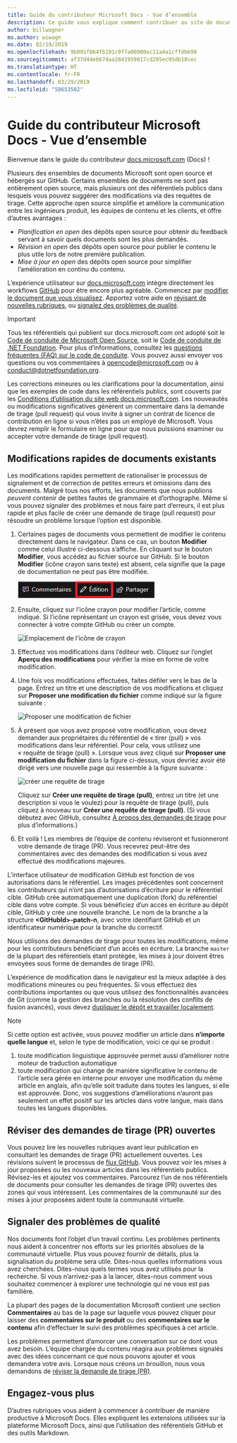 ```yaml
---
title: Guide du contributeur Microsoft Docs - Vue d’ensemble
description: Ce guide vous explique comment contribuer au site de documentation Microsoft docs.microsoft.com.
author: billwagner
ms.author: wiwagn
ms.date: 02/19/2019
ms.openlocfilehash: 9b091f864f5191c9f7a00900ec11a4a1cffdb698
ms.sourcegitcommit: af37d44eb67daa2841959817cd205ec95db18cec
ms.translationtype: HT
ms.contentlocale: fr-FR
ms.lasthandoff: 03/29/2019
ms.locfileid: "58653502"
---
```

# <a name="microsoft-docs-contributor-guide-overview"></a>Guide du contributeur Microsoft Docs - Vue d’ensemble

Bienvenue dans le guide du contributeur [docs.microsoft.com](https://docs.microsoft.com) (Docs) !

Plusieurs des ensembles de documents Microsoft sont open source et hébergés sur GitHub. Certains ensembles de documents ne sont pas entièrement open source, mais plusieurs ont des référentiels publics dans lesquels vous pouvez suggérer des modifications via des requêtes de tirage. Cette approche open source simplifie et améliore la communication entre les ingénieurs produit, les équipes de contenu et les clients, et offre d’autres avantages :

- _Planification en open_ des dépôts open source pour obtenir du feedback servant à savoir quels documents sont les plus demandés.
- _Révision en open_ des dépôts open source pour publier le contenu le plus utile lors de notre première publication.
- _Mise à jour en open_ des dépôts open source pour simplifier l’amélioration en continu du contenu.

L’expérience utilisateur sur [docs.microsoft.com](https://docs.microsoft.com) intègre directement les workflows [GitHub](https://github.com) pour être encore plus agréable. Commencez par [modifier le document que vous visualisez](#quick-edits-to-existing-documents). Apportez votre aide en [révisant de nouvelles rubriques](#review-open-prs), ou [signalez des problèmes de qualité](#create-quality-issues).

> [!IMPORTANT]
> Tous les référentiels qui publient sur docs.microsoft.com ont adopté soit le [Code de conduite de Microsoft Open Source](https://opensource.microsoft.com/codeofconduct/), soit le [Code de conduite de .NET Foundation](https://dotnetfoundation.org/code-of-conduct). Pour plus d’informations, consultez les [questions fréquentes (FAQ) sur le code de conduite](https://opensource.microsoft.com/codeofconduct/faq/). Vous pouvez aussi envoyer vos questions ou vos commentaires à [opencode@microsoft.com](mailto:opencode@microsoft.com) ou à [conduct@dotnetfoundation.org](mailto:conduct@dotnetfoundation.org).<br>
>
> Les corrections mineures ou les clarifications pour la documentation, ainsi que les exemples de code dans les référentiels publics, sont couverts par les [Conditions d’utilisation du site web docs.microsoft.com](https://docs.microsoft.com/legal/termsofuse). Les nouveautés ou modifications significatives génèrent un commentaire dans la demande de tirage (pull request) qui vous invite à signer un contrat de licence de contribution en ligne si vous n’êtes pas un employé de Microsoft. Vous devrez remplir le formulaire en ligne pour que nous puissions examiner ou accepter votre demande de tirage (pull request).

## <a name="quick-edits-to-existing-documents"></a>Modifications rapides de documents existants

Les modifications rapides permettent de rationaliser le processus de signalement et de correction de petites erreurs et omissions dans des documents. Malgré tous nos efforts, les documents que nous publions _peuvent_ contenir de petites fautes de grammaire et d’orthographe. Même si vous pouvez signaler des problèmes et nous faire part d’erreurs, il est plus rapide et plus facile de créer une demande de tirage (pull request) pour résoudre un problème lorsque l’option est disponible.

1. Certaines pages de documents vous permettent de modifier le contenu directement dans le navigateur. Dans ce cas, un bouton **Modifier** comme celui illustré ci-dessous s’affiche. En cliquant sur le bouton **Modifier**, vous accédez au fichier source sur GitHub. Si le bouton **Modifier** (icône crayon sans texte) est absent, cela signifie que la page de documentation ne peut pas être modifiée.

   ![Emplacement du lien de modification](./media/index/edit-article.png)

2. Ensuite, cliquez sur l’icône crayon pour modifier l’article, comme indiqué. Si l’icône représentant un crayon est grisée, vous devez vous connecter à votre compte GitHub ou créer un compte. 

   ![Emplacement de l’icône de crayon](./media/index/edit-icon.png)


3. Effectuez vos modifications dans l’éditeur web. Cliquez sur l’onglet **Aperçu des modifications** pour vérifier la mise en forme de votre modification.

4. Une fois vos modifications effectuées, faites défiler vers le bas de la page. Entrez un titre et une description de vos modifications et cliquez sur **Proposer une modification du fichier** comme indiqué sur la figure suivante :

   ![Proposer une modification de fichier](./media/index/submit-pull-request.png)

5. À présent que vous avez proposé votre modification, vous devez demander aux propriétaires du référentiel de « tirer (pull) » vos modifications dans leur référentiel. Pour cela, vous utilisez une « requête de tirage (pull) ». Lorsque vous avez cliqué sur **Proposer une modification du fichier** dans la figure ci-dessus, vous devriez avoir été dirigé vers une nouvelle page qui ressemble à la figure suivante :

   ![créer une requête de tirage](media/index/create-pull-request.png)

   Cliquez sur **Créer une requête de tirage (pull)**, entrez un titre (et une description si vous le voulez) pour la requête de tirage (pull), puis cliquez à nouveau sur **Créer une requête de tirage (pull)**. (Si vous débutez avec GitHub, consultez [À propos des demandes de tirage](https://help.github.com/en/articles/about-pull-requests) pour plus d’informations.)

6. Et voilà ! Les membres de l’équipe de contenu réviseront et fusionneront votre demande de tirage (PR). Vous recevrez peut-être des commentaires avec des demandes des modification si vous avez effectué des modifications majeures.

L’interface utilisateur de modification GitHub est fonction de vos autorisations dans le référentiel. Les images précédentes sont concernent les contributeurs qui n’ont pas d’autorisations d’écriture pour le référentiel cible. GitHub crée automatiquement une duplication (fork) du référentiel cible dans votre compte. Si vous bénéficiez d’un accès en écriture au dépôt cible, GitHub y crée une nouvelle branche. Le nom de la branche a la structure **\<GitHubId\>-patch-n**, avec votre identifiant GitHub et un identificateur numérique pour la branche du correctif.

Nous utilisons des demandes de tirage pour toutes les modifications, même pour les contributeurs bénéficiant d’un accès en écriture. La branche `master` de la plupart des référentiels étant protégée, les mises à jour doivent êtres envoyées sous forme de demandes de tirage (PR).

L’expérience de modification dans le navigateur est la mieux adaptée à des modifications mineures ou peu fréquentes. Si vous effectuez des contributions importantes ou que vous utilisez des fonctionnalités avancées de Git (comme la gestion des branches ou la résolution des conflits de fusion avancés), vous devez [dupliquer le dépôt et travailler localement](how-to-write-workflows-major.md).

> [!NOTE]
> Si cette option est activée, vous pouvez modifier un article dans **n’importe quelle langue** et, selon le type de modification, voici ce qui se produit :
> 1. toute modification linguistique approuvée permet aussi d’améliorer notre moteur de traduction automatique
> 2. toute modification qui change de manière significative le contenu de l’article sera gérée en interne pour envoyer une modification du même article en anglais, afin qu’elle soit traduite dans toutes les langues, si elle est approuvée.
> Donc, vos suggestions d’améliorations n’auront pas seulement un effet positif sur les articles dans votre langue, mais dans toutes les langues disponibles.

## <a name="review-open-prs"></a>Réviser des demandes de tirage (PR) ouvertes

Vous pouvez lire les nouvelles rubriques avant leur publication en consultant les demandes de tirage (PR) actuellement ouvertes. Les révisions suivent le processus de [flux GitHub](https://guides.github.com/introduction/flow/). Vous pouvez voir les mises à jour proposées ou les nouveaux articles dans les référentiels publics. Révisez-les et ajoutez vos commentaires. Parcourez l’un de nos référentiels de documents pour consulter les demandes de tirage (PR) ouvertes des zones qui vous intéressent. Les commentaires de la communauté sur des mises à jour proposées aident toute la communauté virtuelle.

## <a name="create-quality-issues"></a>Signaler des problèmes de qualité

Nos documents font l’objet d’un travail continu. Les problèmes pertinents nous aident à concentrer nos efforts sur les priorités absolues de la communauté virtuelle. Plus vous pouvez fournir de détails, plus la signalisation du problème sera utile. Dites-nous quelles informations vous avez cherchées. Dites-nous quels termes vous avez utilisés pour la recherche. Si vous n’arrivez-pas à la lancer, dites-nous comment vous souhaitez commencer à explorer une technologie qui ne vous est pas familière.

La plupart des pages de la documentation Microsoft contient une section **Commentaires** au bas de la page sur laquelle vous pouvez cliquer pour laisser des **commentaires sur le produit** ou des **commentaires sur le contenu** afin d’effectuer le suivi des problèmes spécifiques à cet article.

Les problèmes permettent d’amorcer une conversation sur ce dont vous avez besoin. L’équipe chargée du contenu réagira aux problèmes signalés avec des idées concernant ce que nous pouvons ajouter et vous demandera votre avis. Lorsque nous créons un brouillon, nous vous demandons de [réviser la demande de tirage (PR)](#review-open-prs).

## <a name="get-more-involved"></a>Engagez-vous plus

D’autres rubriques vous aident à commencer à contribuer de manière productive à Microsoft Docs. Elles expliquent les extensions utilisées sur la plateforme Microsoft Docs, ainsi que l’utilisation des référentiels GitHub et des outils Markdown.

